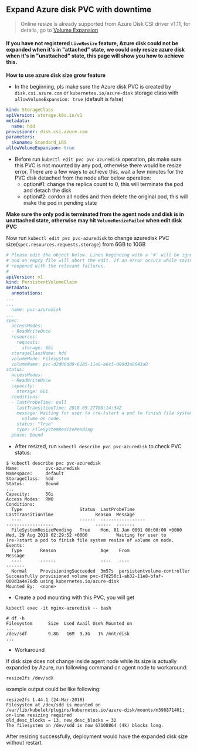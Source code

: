 ## Expand Azure disk PVC with downtime
> Online resize is already supported from Azure Disk CSI driver v1.11, for details, go to [Volume Expansion](../../deploy/example/resize)

#### If you have not registered `LiveResize` feature, Azure disk could not be expanded when it's in "attached" state, we could only resize azure disk when it's in "unattached" state, this page will show you how to achieve this.

**How to use azure disk size grow feature**
 - In the beginning, pls make sure the Azure disk PVC is created by `disk.csi.azure.com` or `kubernetes.io/azure-disk` storage class with `allowVolumeExpansion: true` (default is false)
```yaml
kind: StorageClass
apiVersion: storage.k8s.io/v1
metadata:
  name: hdd
provisioner: disk.csi.azure.com
parameters:
  skuname: Standard_LRS
allowVolumeExpansion: true
```
 - Before run `kubectl edit pvc pvc-azuredisk` operation, pls make sure this PVC is not mounted by any pod, otherwise there would be resize error. There are a few ways to achieve this, wait a few minutes for the PVC disk detached from the node after below operation:
   - option#1: change the replica count to 0, this will terminate the pod and detach the disk
   - option#2: cordon all nodes and then delete the original pod, this will make the pod in pending state

**Make sure the only pod is terminated from the agent node and disk is in unattached state, otherwise may hit `VolumeResizeFailed` when edit disk PVC**

Now run `kubectl edit pvc pvc-azuredisk` to change azuredisk PVC size(`spec.resources.requests.storage`) from 6GB to 10GB
  
```yaml
# Please edit the object below. Lines beginning with a '#' will be ignored,
# and an empty file will abort the edit. If an error occurs while saving this file will be
# reopened with the relevant failures.
#
apiVersion: v1
kind: PersistentVolumeClaim
metadata:
  annotations:
...
...
  name: pvc-azuredisk
...
spec:
  accessModes:
  - ReadWriteOnce
  resources:
    requests:
      storage: 6Gi
  storageClassName: hdd
  volumeMode: Filesystem
  volumeName: pvc-d2d00dd9-6185-11e8-a6c3-000d3a0643a8
status:
  accessModes:
  - ReadWriteOnce
  capacity:
    storage: 6Gi
  conditions:
  - lastProbeTime: null
    lastTransitionTime: 2018-05-27T08:14:34Z
    message: Waiting for user to (re-)start a pod to finish file system resize of
      volume on node.
    status: "True"
    type: FileSystemResizePending
  phase: Bound
```

 - After resized, run `kubectl describe pvc pvc-azuredisk` to check PVC status:
```console
$ kubectl describe pvc pvc-azuredisk
Name:          pvc-azuredisk
Namespace:     default
StorageClass:  hdd
Status:        Bound
...
Capacity:      5Gi
Access Modes:  RWO
Conditions:
  Type                      Status  LastProbeTime                     LastTransitionTime                Reason  Message
  ----                      ------  -----------------                 ------------------                ------  -------
  FileSystemResizePending   True    Mon, 01 Jan 0001 00:00:00 +0000   Wed, 29 Aug 2018 02:29:52 +0000           Waiting for user to (re-)start a pod to finish file system resize of volume on node.
Events:
  Type       Reason                 Age    From                         Message
  ----       ------                 ----   ----                         -------
  Normal     ProvisioningSucceeded  3m57s  persistentvolume-controller  Successfully provisioned volume pvc-d7d250c1-ab32-11e8-bfaf-000d3a4e76db using kubernetes.io/azure-disk
Mounted By:  <none>
```

 - Create a pod mounting with this PVC, you will get
```console
kubectl exec -it nginx-azuredisk -- bash
```
```
# df -h
Filesystem      Size  Used Avail Use% Mounted on
...
/dev/sdf        9.8G   16M  9.3G   1% /mnt/disk
...
```


 - Workaround
 
 If disk size does not change inside agent node while its size is actually expanded by Azure, run following command on agent node to workaround:
 ```console
 resize2fs /dev/sdX
 ```
 
 example output could be like following:
 ```console
 resize2fs 1.44.1 (24-Mar-2018)
Filesystem at /dev/sdd is mounted on /var/lib/kubelet/plugins/kubernetes.io/azure-disk/mounts/m398871401; on-line resizing required
old_desc_blocks = 13, new_desc_blocks = 32
The filesystem on /dev/sdd is now 67108864 (4k) blocks long.
```

After resizing successfully, deployment would have the expanded disk size without restart.
